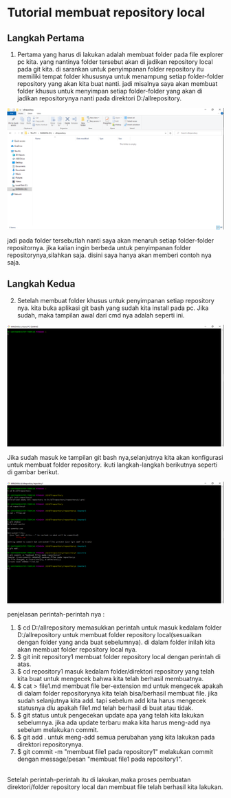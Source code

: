 # Tutorial membuat repository local

## Langkah Pertama
1. Pertama yang harus di lakukan adalah membuat folder pada file explorer pc kita. yang nantinya folder tersebut akan di jadikan repository local pada git kita. di sarankan untuk penyimpanan folder repository itu memiliki tempat folder khususnya untuk menampung setiap folder-folder repository yang akan kita buat nanti. jadi misalnya saya akan membuat folder khusus untuk menyimpan setiap folder-folder yang akan di jadikan repositorynya nanti pada direktori D:/allrepository. <br>

![Gambar penyimpanan folder repository](../img/savesrepository.png) <br>

jadi pada folder tersebutlah nanti saya akan menaruh setiap folder-folder repositornya. jika kalian ingin berbeda untuk penyimpanan folder repositorynya,silahkan saja. disini saya hanya akan memberi contoh nya saja.

### <h2> Langkah Kedua
2. Setelah membuat folder khusus untuk penyimpanan setiap repository nya. kita buka aplikasi git bash yang sudah kita install pada pc. Jika sudah, maka tampilan awal dari cmd nya adalah seperti ini. <br>

![Gambar tampilan awal gitbash](../img/tampilanawalgitbash.png) <br>

Jika sudah masuk ke tampilan git bash nya,selanjutnya kita akan konfigurasi untuk membuat folder repository. ikuti langkah-langkah berikutnya seperti di gambar berikut. <br>

![Gambar konfigurasi membuat repository](../img/configpembuatanrepositorylocal.png) <br>

penjelasan perintah-perintah nya : <br>


1. $ cd D:/allrepository
memasukkan perintah untuk masuk kedalam folder D:/allrepository untuk membuat folder repository local(sesuaikan dengan folder yang anda buat sebelumnya). di dalam folder inilah kita akan membuat folder repository local nya. <br>
2. $ git init repository1 
membuat folder repository local dengan perintah di atas. <br>
3. $ cd repository1
masuk kedalam folder/direktori repository yang telah kita buat untuk mengecek bahwa kita telah berhasil membuatnya. <br>
4. $ cat > file1.md
membuat file ber-extension md untuk mengecek apakah di dalam folder repositorynya kita telah bisa/berhasil membuat file. jika sudah selanjutnya kita add. tapi sebelum add kita harus mengecek statusnya dlu apakah file1.md telah berhasil di buat atau tidak. <br>
5. $ git status
untuk pengecekan update apa yang telah kita lakukan sebelumnya. jika ada update terbaru maka kita harus meng-add nya sebelum melakukan commit. <br>
6. $ git add . 
untuk meng-add semua perubahan yang kita lakukan pada direktori repositorynya. <br>
7. $ git commit -m "membuat file1 pada repository1"
melakukan commit dengan message/pesan "membuat file1 pada repository1". <br><br>

Setelah perintah-perintah itu di lakukan,maka proses pembuatan direktori/folder repository local dan membuat file telah berhasil kita lakukan.





